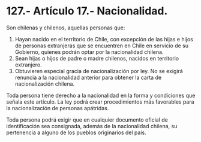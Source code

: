 # 127.- Artículo 17.- Nacionalidad.

Son chilenas y chilenos, aquellas personas que:

1. Hayan nacido en el territorio de Chile, con excepción de las hijas e hijos de personas extranjeras que se encuentren en Chile en servicio de su Gobierno, quienes podrán optar por la nacionalidad chilena.
2. Sean hijas o hijos de padre o madre chilenos, nacidos en territorio extranjero.
3. Obtuvieren especial gracia de nacionalización por ley. No se exigirá renuncia a la nacionalidad anterior para obtener la carta de nacionalización chilena.&#x20;

Toda persona tiene derecho a la nacionalidad en la forma y condiciones que señala este artículo. La ley podrá crear procedimientos más favorables para la nacionalización de personas apátridas.&#x20;

Toda persona podrá exigir que en cualquier documento oficial de identificación sea consignada, además de la nacionalidad chilena, su pertenencia a alguno de los pueblos originarios del país.
